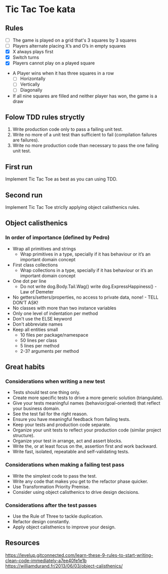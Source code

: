 # Tic Tac Toe kata

## Rules

- [ ] The game is played on a grid that's 3 squares by 3 squares
- [ ] Players alternate placing X’s and O’s in empty squares
- [x] X always plays first
- [x] Switch turns
- [x] Players cannot play on a played square
- A Player wins when it has three squares in a row
  - [ ] Horizontally
  - [ ] Vertically
  - [ ] Diagonally
- If all nine squares are filled and neither player has won, the game is a draw

## Folow TDD rules stryctly

1. Write production code only to pass a failing unit test.
2. Write no more of a unit test than sufficient to fail (compilation failures are failures).
3. Write no more production code than necessary to pass the one failing unit test.

## First run

Implement Tic Tac Toe as best as you can using TDD.

## Second run

Implement Tic Tac Toe striclly applying object calisthenics rules.

## Object calisthenics

### In order of importance (defined by Pedro)

- Wrap all primitives and strings
  - Wrap primitives in a type, specially if it has behaviour or it’s an important domain concept
- First class collections
  - Wrap collections in a type, specially if it has behaviour or it’s an important domain concept
- One dot per line
  - Do not write dog.Body.Tail.Wag() write dog.ExpressHappiness() - Law of Demeter
- No getters/setters/properties, no access to private data, none! - TELL DON’T ASK!
- No classes with more than two instance variables
- Only one level of indentation per method
- Don't use the ELSE keyword
- Don't abbreviate names
- Keep all entities small
  - 10 files per package/namespace
  - 50 lines per class
  - 5 lines per method
  - 2-3? arguments per method

## Great habits

### Considerations when writing a new test

- Tests should test one thing only.
- Create more specific tests to drive a more generic solution (triangulate).
- Give your tests meaningful names (behavior/goal-oriented) that reflect your business domain.
- See the test fail for the right reason.
- Ensure you have meaningful feedback from failing tests.
- Keep your tests and production code separate.
- Organize your unit tests to reflect your production code (similar project structure).
- Organize your test in arrange, act and assert blocks.
- Write the, or at least focus on the, assertion first and work backward.
- Write fast, isolated, repeatable and self-validating tests.

### Considerations when making a failing test pass

- Write the simplest code to pass the test.
- Write any code that makes you get to the refactor phase quicker.
- Use Transformation Priority Premise.
- Consider using object calisthenics to drive design decisions.

### Considerations after the test passes

- Use the Rule of Three to tackle duplication.
- Refactor design constantly.
- Apply object calisthenics to improve your design.

## Resources

<https://levelup.gitconnected.com/learn-these-9-rules-to-start-writing-clean-code-immediately-a7ee40fe1e1b>
<https://williamdurand.fr/2013/06/03/object-calisthenics/>
